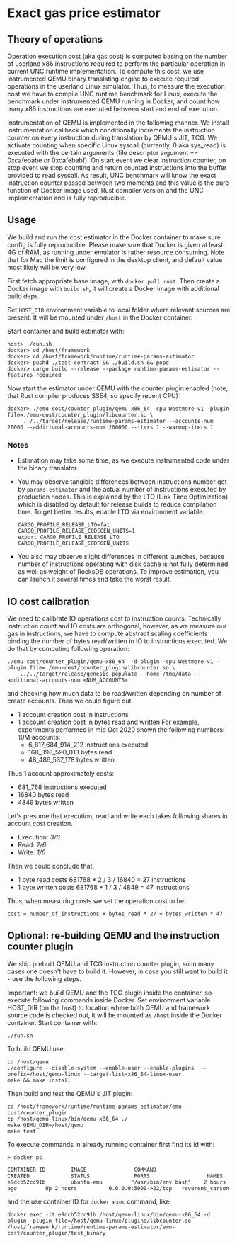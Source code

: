 # Exact gas price estimator

## Theory of operations

 Operation execution cost (aka gas cost) is computed basing on the number of userland x86 instructions required to perform the
particular operation in current UNC runtime implementation. To compute this cost, we use instrumented QEMU binary
translating engine to execute required operations in the userland Linux simulator.
Thus, to measure the execution cost we have to compile UNC runtime benchmark for Linux, execute the benchmark under
instrumented QEMU running in Docker, and count how many x86 instructions are executed between start and end of execution.

 Instrumentation of QEMU is implemented in the following manner. We install instrumentation callback which conditionally increments
the instruction counter on every instruction during translation by QEMU's JIT, TCG. We activate counting when specific Linux syscall
(currently, 0 aka sys_read) is executed with the certain arguments (file descriptor argument == 0xcafebabe or 0xcafebabf).
On start event we clear instruction counter, on stop event we stop counting and return counted instructions into the buffer provided
to read syscall. As result, UNC benchmark will know the exact instruction counter passed between two moments and this value
is the pure function of Docker image used, Rust compiler version and the UNC implementation and is fully reproducible.

## Usage

We build and run the cost estimator in the Docker container to make sure config is fully reproducible.
Please make sure that Docker is given at least 4G of RAM, as running under emulator is rather resource consuming.
Note that for Mac the limit is configured in the desktop client, and default value most likely will be very low.

First fetch appropriate base image, with `docker pull rust`.
Then create a Docker image with `build.sh`, it will create a Docker image with additional build deps.

Set `HOST_DIR` environment variable to local folder where relevant sources are present.
It will be mounted under `/host` in the Docker container.

Start container and build estimator with:

    host> ./run.sh
    docker> cd /host/framework
    docker> cd /host/framework/runtime/runtime-params-estimator
    docker> pushd ./test-contract && ./build.sh && popd
    docker> cargo build --release --package runtime-params-estimator --features required

Now start the estimator under QEMU with the counter plugin enabled (note, that Rust compiler produces SSE4, so specify recent CPU):

    docker> ./emu-cost/counter_plugin/qemu-x86_64 -cpu Westmere-v1 -plugin file=./emu-cost/counter_plugin/libcounter.so \
         ../../target/release/runtime-params-estimator --accounts-num 20000 --additional-accounts-num 200000 --iters 1 --warmup-iters 1

### Notes

* Estimation may take some time, as we execute instrumented code under the binary translator.

* You may observe tangible differences between instructions number got by `params-estimator` and the actual number of instructions executed by production nodes.
  This is explained by the LTO (Link Time Optimization) which is disabled by default for release builds to reduce compilation time.
  To get better results, enable LTO via environment variable:

      CARGO_PROFILE_RELEASE_LTO=fat
      CARGO_PROFILE_RELEASE_CODEGEN_UNITS=1
      export CARGO_PROFILE_RELEASE_LTO CARGO_PROFILE_RELEASE_CODEGEN_UNITS
  
* You also may observe slight differences in different launches, because number of instructions operating with disk cache is not fully determined, as well as weight of RocksDB operations.
  To improve estimation, you can launch it several times and take the worst result.

## IO cost calibration

We need to calibrate IO operations cost to instruction counts. Technically instruction count and IO costs are orthogonal,
however, as we measure our gas in instructions, we have to compute abstract scaling coefficients binding
the number of bytes read/written in IO to instructions executed.
We do that by computing following operation:

    ./emu-cost/counter_plugin/qemu-x86_64  -d plugin -cpu Westmere-v1 -plugin file=./emu-cost/counter_plugin/libcounter.so \
        ../../target/release/genesis-populate --home /tmp/data --additional-accounts-num <NUM_ACCOUNTS>

and checking how much data to be read/written depending on number of create accounts.
Then we could figure out:

* 1 account creation cost in instructions
* 1 account creation cost in bytes read and written
For example, experiments performed in mid Oct 2020 shown the following numbers:
10M accounts:
  * 6_817_684_914_212 instructions executed
  * 168_398_590_013 bytes read
  * 48_486_537_178 bytes written

Thus 1 account approximately costs:

* 681_768 instructions executed
* 16840 bytes read
* 4849 bytes written

Let's presume that execution, read and write each takes following shares in account cost creation.

* Execution: *3/6*
* Read: *2/6*
* Write: *1/6*

Then we could conclude that:

* 1 byte read costs 681768 * 2 / 3 / 16840 = 27 instructions
* 1 byte written costs 681768 * 1 / 3 / 4849 = 47 instructions

Thus, when measuring costs we set the operation cost to be:

    cost = number_of_instructions + bytes_read * 27 + bytes_written * 47

## Optional: re-building QEMU and the instruction counter plugin

We ship prebuilt QEMU and TCG instruction counter plugin, so in many cases one doesn't have to build it.
However, in case you still want to build it - use the following steps.

Important: we build QEMU and the TCG plugin inside the container, so execute following commands inside Docker.
Set environment variable HOST_DIR (on the host) to location where both QEMU and framework source code is checked
out, it will be mounted as `/host` inside the Docker container.
Start container with:

    ./run.sh

To build QEMU use:

    cd /host/qemu
    ./configure --disable-system --enable-user --enable-plugins  --prefix=/host/qemu-linux --target-list=x86_64-linux-user
    make && make install

Then build and test the QEMU's JIT plugin:

    cd /host/framework/runtime/runtime-params-estimator/emu-cost/counter_plugin
    cp /host/qemu-linux/bin/qemu-x86_64 ./
    make QEMU_DIR=/host/qemu
    make test

To execute commands in already running container first find its id with:

    > docker ps

    CONTAINER ID        IMAGE               COMMAND                  CREATED             STATUS              PORTS                  NAMES
    e9dcb52cc91b        ubuntu-emu         "/usr/bin/env bash"    2 hours ago         Up 2 hours          0.0.0.0:5000->22/tcp   reverent_carson

and the use container ID for `docker exec` command, like:

    docker exec -it e9dcb52cc91b /host/qemu-linux/bin/qemu-x86_64 -d plugin -plugin file=/host/qemu-linux/plugins/libcounter.so /host/framework/runtime/runtime-params-estimator/emu-cost/counter_plugin/test_binary
